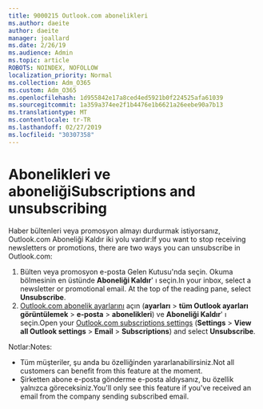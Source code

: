 ```yaml
---
title: 9000215 Outlook.com abonelikleri
ms.author: daeite
author: daeite
manager: joallard
ms.date: 2/26/19
ms.audience: Admin
ms.topic: article
ROBOTS: NOINDEX, NOFOLLOW
localization_priority: Normal
ms.collection: Adm_O365
ms.custom: Adm_O365
ms.openlocfilehash: 1d955842e17a8ced4ed5921b0f224525afa61039
ms.sourcegitcommit: 1a359a374ee2f1b4476e1b6621a26eebe90a7b13
ms.translationtype: MT
ms.contentlocale: tr-TR
ms.lasthandoff: 02/27/2019
ms.locfileid: "30307358"
---
```

# <a name="subscriptions-and-unsubscribing"></a><span data-ttu-id="50f10-102">Abonelikleri ve aboneliği</span><span class="sxs-lookup"><span data-stu-id="50f10-102">Subscriptions and unsubscribing</span></span>

<span data-ttu-id="50f10-103">Haber bültenleri veya promosyon almayı durdurmak istiyorsanız, Outlook.com Aboneliği Kaldır iki yolu vardır:</span><span class="sxs-lookup"><span data-stu-id="50f10-103">If you want to stop receiving newsletters or promotions, there are two ways you can unsubscribe in Outlook.com:</span></span>

1. <span data-ttu-id="50f10-p101">Bülten veya promosyon e-posta Gelen Kutusu'nda seçin. Okuma bölmesinin en üstünde **Aboneliği Kaldır**' ı seçin.</span><span class="sxs-lookup"><span data-stu-id="50f10-p101">In your inbox, select a newsletter or promotional email. At the top of the reading pane, select **Unsubscribe**.</span></span>
2. <span data-ttu-id="50f10-106">[Outlook.com abonelik ayarlarını](https://outlook.live.com/mail/options/mail/brandsSubscriptions) açın (**ayarları** > **tüm Outlook ayarları görüntülemek** > **e-posta** > **abonelikleri**) ve **Aboneliği Kaldır**' ı seçin.</span><span class="sxs-lookup"><span data-stu-id="50f10-106">Open your [Outlook.com subscriptions settings](https://outlook.live.com/mail/options/mail/brandsSubscriptions) (**Settings** > **View all Outlook settings** > **Email** > **Subscriptions**) and select **Unsubscribe**.</span></span>

<span data-ttu-id="50f10-107">Notlar:</span><span class="sxs-lookup"><span data-stu-id="50f10-107">Notes:</span></span>

- <span data-ttu-id="50f10-108">Tüm müşteriler, şu anda bu özelliğinden yararlanabilirsiniz.</span><span class="sxs-lookup"><span data-stu-id="50f10-108">Not all customers can benefit from this feature at the moment.</span></span>
- <span data-ttu-id="50f10-109">Şirketten abone e-posta gönderme e-posta aldıysanız, bu özellik yalnızca göreceksiniz.</span><span class="sxs-lookup"><span data-stu-id="50f10-109">You'll only see this feature if you've received an email from the company sending subscribed email.</span></span>